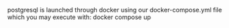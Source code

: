 postgresql is launched through docker using our docker-compose.yml file which you may execute with:
docker compose up

